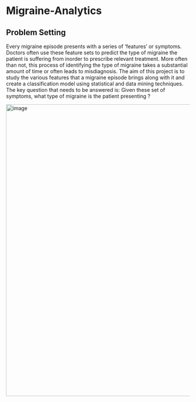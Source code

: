 # Migraine-Analytics
## Problem Setting
Every migraine episode presents with a series of ‘features’ or symptoms. Doctors often use these feature sets to predict the type of migraine the patient is suffering from inorder to prescribe relevant treatment. More often than not, this process of identifying the type of migraine takes a substantial amount of time or often leads to misdiagnosis. The aim of this project is to study the various features that a migraine episode brings along with it and create a classification model using statistical and data mining techniques. The key question that needs to be answered is: Given these set of symptoms, what type of migraine is the patient presenting ?

<img width="798" alt="image" src="https://github.com/AdityaKakde/Migraine-Analytics/assets/32225160/96a018b9-d94d-4b76-967d-40d863dae6ea">




